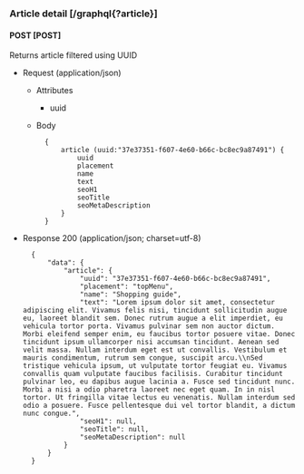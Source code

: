 ### Article detail [/graphql{?article}]

#### POST [POST]

Returns article filtered using UUID

- Request (application/json)

    - Attributes

        - uuid

    - Body

            {
                article (uuid:"37e37351-f607-4e60-b66c-bc8ec9a87491") {
                    uuid
                    placement
                    name
                    text
                    seoH1
                    seoTitle
                    seoMetaDescription
                }
            }


- Response 200 (application/json; charset=utf-8)

        {
            "data": {
                "article": {
                    "uuid": "37e37351-f607-4e60-b66c-bc8ec9a87491",
                    "placement": "topMenu",
                    "name": "Shopping guide",
                    "text": "Lorem ipsum dolor sit amet, consectetur adipiscing elit. Vivamus felis nisi, tincidunt sollicitudin augue eu, laoreet blandit sem. Donec rutrum augue a elit imperdiet, eu vehicula tortor porta. Vivamus pulvinar sem non auctor dictum. Morbi eleifend semper enim, eu faucibus tortor posuere vitae. Donec tincidunt ipsum ullamcorper nisi accumsan tincidunt. Aenean sed velit massa. Nullam interdum eget est ut convallis. Vestibulum et mauris condimentum, rutrum sem congue, suscipit arcu.\\nSed tristique vehicula ipsum, ut vulputate tortor feugiat eu. Vivamus convallis quam vulputate faucibus facilisis. Curabitur tincidunt pulvinar leo, eu dapibus augue lacinia a. Fusce sed tincidunt nunc. Morbi a nisi a odio pharetra laoreet nec eget quam. In in nisl tortor. Ut fringilla vitae lectus eu venenatis. Nullam interdum sed odio a posuere. Fusce pellentesque dui vel tortor blandit, a dictum nunc congue.",
                    "seoH1": null,
                    "seoTitle": null,
                    "seoMetaDescription": null
                }
            }
        }

